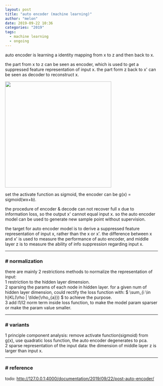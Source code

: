 ```yaml
---
layout: post
title: "auto encoder (machine learning)"
author: "melon"
date: 2019-09-22 10:36
categories: "2019"
tags:
  - machine learning
  - ongoing
---
```


auto encoder is learning a identity mapping from x to z and then back to x.

the part from x to z can be seen as encoder, which is used to get a suppressed feature
representation of input x.
the part form z back to x' can be seen as decoder to reconstruct x.

<img src="https://cdn.jsdelivr.net/gh/slothfull/cdn@main/image/ae.pdf" width="350"/>

set the activate function as sigmoid, the encoder can be g(x) = sigmoid(wx+b).

the procedure of encoder & decode can not recover full x due to information loss, so the
output x' cannot equal input x. so the auto encoder model can be used to generate new
sample point without supervision.

the target for auto encoder model is to derive a suppressed feature representation of input x,
rather than the x or x'.
the difference between x and x' is used to measure the performance of auto encoder, and middle layer z
is to measure the ability of info suppression regarding input x.

<hr>

### # normalization
there are mainly 2 restrictions methods to normalize the representation of input:  
1 restriction to the hidden layer dimension.  
2 sparsing the params of each node in hidden layer.
  for a given num of hidden layer dimension, could rectify the loss function with:
  $ \sum_{i \in h}KL(\rho | \tilde{\rho_{a}}) $ to achieve the purpose.  
3 add l1/l2 norm term inside loss function, to make the model param sparser or make the param value smaller.

<hr>

### # variants
1 principle component analysis: remove activate function(sigmoid) from g(x), use quadratic loss function,
the auto encoder degenerates to pca.  
2 sparse representation of the input data: the dimension of middle layer z is larger than input x.

<hr>

### # reference
todo: http://127.0.0.1:4000/documentation/2019/09/22/post-auto-encoder/

